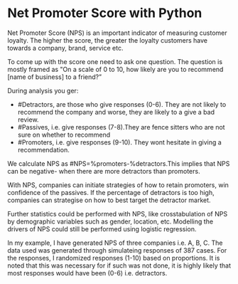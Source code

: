 # Net Promoter Score with Python

Net Promoter Score (NPS) is an important indicator of measuring customer loyalty. 
The higher the score, the greater the loyalty customers have towards a company, brand, service etc.

To come up with the score one need to ask one question. The question is mostly framed as "On a scale of 0 to 10, how likely are you to recommend [name of business] to a friend?”

During analysis you ger:
- #Detractors, are those who give responses (0-6). They are not likely to recommend the company and worse, they are likely to a give a bad review.
- #Passives, i.e. give responses (7-8).They are fence sitters who are not sure on whether to recommend
- #Promoters, i.e. give responses (9-10). They wont hesitate in giving a recommendation.

We calculate NPS as #NPS=%promoters-%detractors.This implies that NPS can be negative- when there are more detractors than promoters.

With NPS, companies can initiate strategies of how to retain promoters, win confidence of the passives. If the percentage of detractors is too high,
companies can strategise on how to best target the detractor market.

Further statistics could be performed with NPS, like crosstabulation of NPS by demographic variables such as gender, location, etc. Modelling the drivers of NPS could still be performed using logistic regression.

In my example, I have generated NPS of three companies i.e. A, B, C. The data used was generated through simulateing responses of 
387 cases. 
For the responses, I randomized responses (1-10) based on proportions. It is noted that this was necessary for if such was not done, 
it is highly likely that most responses would have been (0-6) i.e. detractors.
